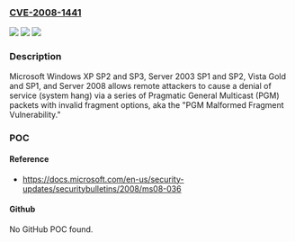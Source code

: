 ### [CVE-2008-1441](https://cve.mitre.org/cgi-bin/cvename.cgi?name=CVE-2008-1441)
![](https://img.shields.io/static/v1?label=Product&message=n%2Fa&color=blue)
![](https://img.shields.io/static/v1?label=Version&message=n%2Fa&color=blue)
![](https://img.shields.io/static/v1?label=Vulnerability&message=n%2Fa&color=brighgreen)

### Description

Microsoft Windows XP SP2 and SP3, Server 2003 SP1 and SP2, Vista Gold and SP1, and Server 2008 allows remote attackers to cause a denial of service (system hang) via a series of Pragmatic General Multicast (PGM) packets with invalid fragment options, aka the "PGM Malformed Fragment Vulnerability."

### POC

#### Reference
- https://docs.microsoft.com/en-us/security-updates/securitybulletins/2008/ms08-036

#### Github
No GitHub POC found.

